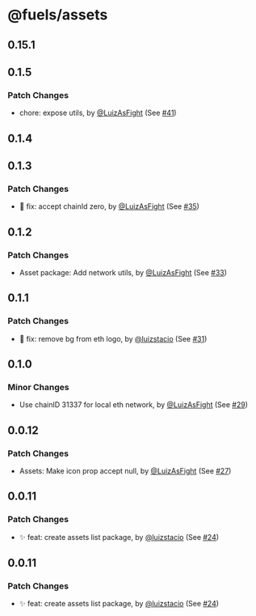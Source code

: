 # @fuels/assets

## 0.15.1

## 0.1.5

### Patch Changes

- chore: expose utils, by [@LuizAsFight](https://github.com/LuizAsFight) (See [#41](https://github.com/FuelLabs/fuels-npm-packs/pull/41))

## 0.1.4

## 0.1.3

### Patch Changes

- 🐞 fix: accept chainId zero, by [@LuizAsFight](https://github.com/LuizAsFight) (See [#35](https://github.com/FuelLabs/fuels-npm-packs/pull/35))

## 0.1.2

### Patch Changes

- Asset package: Add network utils, by [@LuizAsFight](https://github.com/LuizAsFight) (See [#33](https://github.com/FuelLabs/fuels-npm-packs/pull/33))

## 0.1.1

### Patch Changes

- 🐞 fix: remove bg from eth logo, by [@luizstacio](https://github.com/luizstacio) (See [#31](https://github.com/FuelLabs/fuels-npm-packs/pull/31))

## 0.1.0

### Minor Changes

- Use chainID 31337 for local eth network, by [@LuizAsFight](https://github.com/LuizAsFight) (See [#29](https://github.com/FuelLabs/fuels-npm-packs/pull/29))

## 0.0.12

### Patch Changes

- Assets: Make icon prop accept null, by [@LuizAsFight](https://github.com/LuizAsFight) (See [#27](https://github.com/FuelLabs/fuels-npm-packs/pull/27))

## 0.0.11

### Patch Changes

- ✨ feat: create assets list package, by [@luizstacio](https://github.com/luizstacio) (See [#24](https://github.com/FuelLabs/fuels-npm-packs/pull/24))

## 0.0.11

### Patch Changes

- ✨ feat: create assets list package, by [@luizstacio](https://github.com/luizstacio) (See [#24](https://github.com/FuelLabs/fuels-npm-packs/pull/24))
